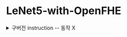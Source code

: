 # LeNet5-with-OpenFHE
<details>
    <summary> 구버전 instruction -- 동작 X </summary>
```
LENET5-WITH-OPENFHE
├── build/
├── pytorch_LeNet5/
│   ├── __pycache__/
│   ├── coeffResult/
│   ├── degreeResult/
│   ├── parameters_standard/
│   ├── __init__.py
│   ├── inference_only.py
│   ├── utils_approx.py
├── results/
├── src/
│   ├── conv_bn_module.cpp
│   ├── conv_bn_module.h
│   ├── fc_layer.cpp
│   ├── fc_layer.h
│   ├── main.cpp
│   ├── relu.cpp
│   ├── relu.h   
├── CMakeLists.txt
├── autotest.sh
├── README.md
├── main.py
├── test_fhe.py
```

1. Docker 및 Visual Studio Code 설치
Docker 설치

## Windows: Docker Desktop for Windows 설치

    필수 구성: WSL2 활성화(권장) 또는 Hyper-V

    확인: PowerShell에서

    wsl --version


## macOS(Apple Silicon/Intel): Docker Desktop for Mac 설치

## Linux (Ubuntu 예시):

    sudo apt-get update
    sudo apt-get install -y ca-certificates curl gnupg
    sudo install -m 0755 -d /etc/apt/keyrings
    curl -fsSL https://download.docker.com/linux/ubuntu/gpg | sudo gpg --dearmor -o /etc/apt/keyrings/docker.gpg
    echo \
    "deb [arch=$(dpkg --print-architecture) signed-by=/etc/apt/keyrings/docker.gpg] \
    https://download.docker.com/linux/ubuntu $(lsb_release -cs) stable" \
    | sudo tee /etc/apt/sources.list.d/docker.list > /dev/null
    sudo apt-get update
    sudo apt-get install -y docker-ce docker-ce-cli containerd.io docker-buildx-plugin docker-compose-plugin
    sudo usermod -aG docker $USER
    # 로그아웃/로그인 후 아래로 확인
    docker --version

# VS Code 설치 + 확장
## VS Code 설치
## 필수 확장:
- Docker (Microsoft)
- Dev Containers (Microsoft)

# Docker 실행
## Docker 데몬 기동
- Windows/macOS: Docker Desktop 실행 (트레이/메뉴바에서 고래 아이콘 확인)
- Linux:
```
sudo systemctl enable --now docker
systemctl status docker
```

# Docker 파일 다운로드
> 파일다운로드 링크: 
> 다운받은 압축파일을 C:\ 로 이동
> 압축해제
# Visual Studio 실행
## ctrl + ` 을 통해 Termnial 실행
## C:\로 이동
```
cd C:\
cd lenet5-fhe
```
# Docker build 수행
```
docker build -t openfhe-lenet5:latest .
```
# Docker 실행 (반드시 build 이후 수행)
```
docker run --rm -it openfhe-lenet5
```
# Openfhe 설치
> cd openfhe-configurator
## Openfhe-Hexl 설치
> ./scripts/configure.sh
> n
> y
> ./scripts/build-openfhe-development.sh

# python code 실행
> conda activate py_3_10
> cd .. && cd LeNet5-with-Openfhe
> python main.py


# ReLU 변경 및 적용 방법
1. cd ~/LeNet5-with-OpenFHE/src
2. vim relu.cpp
3. relu.cpp 파일 내  ApproxReLU4_Student 하단 영역 수정
```
    // Insert your own approximation below

    auto result = ct_x; // modify this when implementing your own code

    // Insert your own approximation above
```
4. 적용 확인 시 6 선택~~

</details>
